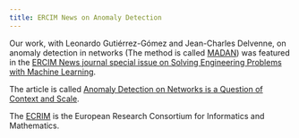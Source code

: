 ```yaml
---
title: ERCIM News on Anomaly Detection
---
```


Our work, with Leonardo Gutiérrez-Gómez and Jean-Charles Delvenne, on anomaly detection in networks (The method is called [MADAN](https://aaai.org/ojs/index.php/AAAI/article/view/5409)) was featured in the [ERCIM News journal special issue on Solving Engineering Problems with Machine Learning](https://ercim-news.ercim.eu/).

The article is called [Anomaly Detection on Networks is a Question of Context and Scale](https://ercim-news.ercim.eu/en122/special/anomaly-detection-on-networks-is-a-question-of-context-and-scale).

The [ECRIM](https://www.ercim.eu/) is the European Research Consortium for Informatics and Mathematics.
